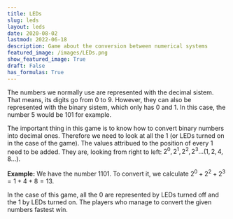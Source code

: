 ```yaml
---
title: LEDs
slug: leds
layout: leds
date: 2020-08-02
lastmod: 2022-06-18
description: Game about the conversion between numerical systems
featured_image: /images/LEDs.png
show_featured_image: True
draft: False
has_formulas: True
---
```

The numbers we normally use are represented with the decimal sistem. That means, its digits go from 0 to 9. However, they can also be represented with the binary sistem, which only has 0 and 1. In this case, the number 5 would be 101 for example.

The important thing in this game is to know how to convert binary numbers into decimal ones. Therefore we need to look at all the 1 (or LEDs turned on in the case of the game). The values attribued to the position of every 1 need to be added. They are, looking from right to left: $2^0, 2^1, 2^2, 2^3... (1, 2, 4, 8 ...)$.

**Example:** We have the number 1101. To convert it, we calculate $2^0 + 2^2 + 2^3 = 1 + 4 + 8 = 13$.

In the case of this game, all the 0 are represented by LEDs turned off and the 1 by LEDs turned on. The players who manage to convert the given numbers fastest win. 